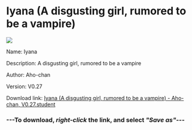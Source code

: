 # Iyana (A disgusting girl, rumored to be a vampire)

<img src = "https://raw.githubusercontent.com/Arbiter1223/Koukou-Gurashi-Custom-Students/master/Students/Files/Iyana%20(A%20disgusting%20girl%2C%20rumored%20to%20be%20a%20vampire).png">

Name: Iyana

Description: A disgusting girl, rumored to be a vampire

Author: Aho-chan

Version: V0.27

Download link: <a href="https://raw.githubusercontent.com/Arbiter1223/Koukou-Gurashi-Custom-Students/master/Students/Files/Iyana%20(A%20disgusting%20girl%2C%20rumored%20to%20be%20a%20vampire)%20-%20Aho-chan%2C%20V0.27.student">Iyana (A disgusting girl, rumored to be a vampire) - Aho-chan, V0.27.student</a>

### ---**To download, _right-click_ the link, and select _"Save as"_**---

